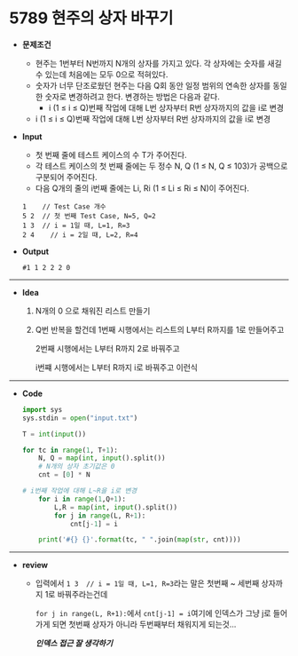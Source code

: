 # 5789 현주의 상자 바꾸기

* **문제조건**

  * 현주는 1번부터 N번까지 N개의 상자를 가지고 있다. 각 상자에는 숫자를 새길 수 있는데 처음에는 모두 0으로 적혀있다.
  * 숫자가 너무 단조로웠던 현주는 다음 Q회 동안 일정 범위의 연속한 상자를 동일한 숫자로 변경하려고 한다. 변경하는 방법은 다음과 같다.
    * i (1 ≤ i ≤ Q)번째 작업에 대해 L번 상자부터 R번 상자까지의 값을 i로 변경
  * i (1 ≤ i ≤ Q)번째 작업에 대해 L번 상자부터 R번 상자까지의 값을 i로 변경

* **Input**

  * 첫 번째 줄에 테스트 케이스의 수 T가 주어진다.
  * 각 테스트 케이스의 첫 번째 줄에는 두 정수 N, Q (1 ≤ N, Q ≤ 103)가 공백으로 구분되어 주어진다.
  * 다음 Q개의 줄의 i번째 줄에는 Li, Ri (1 ≤ Li ≤ Ri ≤ N)이 주어진다.

  ```
  1    // Test Case 개수
  5 2  // 첫 번째 Test Case, N=5, Q=2
  1 3  // i = 1일 때, L=1, R=3
  2 4	 // i = 2일 때, L=2, R=4
  ```

* **Output**

  ```
  #1 1 2 2 2 0
  ```

---

* **Idea**

  1. N개의 0 으로 채워진 리스트 만들기

  2. Q번 반복을 할건데 1번째 시행에서는 리스트의 L부터 R까지를 1로 만들어주고

     2번째 시행에서는 L부터 R까지 2로 바꿔주고 

     i번쨰 시행에서는  L부터 R까지 i로 바꿔주고  이런식

---

* **Code**

  ```python
  import sys
  sys.stdin = open("input.txt")
  
  T = int(input())
  
  for tc in range(1, T+1):
      N, Q = map(int, input().split())
      # N개의 상자 초기값은 0
      cnt = [0] * N
  
  # i번째 작업에 대해 L~R을 i로 변경
      for i in range(1,Q+1):
          L,R = map(int, input().split())
          for j in range(L, R+1):
              cnt[j-1] = i
  
      print('#{} {}'.format(tc, " ".join(map(str, cnt))))
  ```

---

* **review**

  * 입력에서 ``1 3  // i = 1일 때, L=1, R=3``라는 말은 첫번째 ~ 세번째 상자까지 1로 바꿔주라는건데

     ``for j in range(L, R+1):``에서 ``cnt[j-1] = i``여기에 인덱스가 그냥 j로 들어가게 되면 첫번째 상자가 아니라 두번째부터 채워지게 되는것...

    ***인덱스 접근 잘 생각하기***